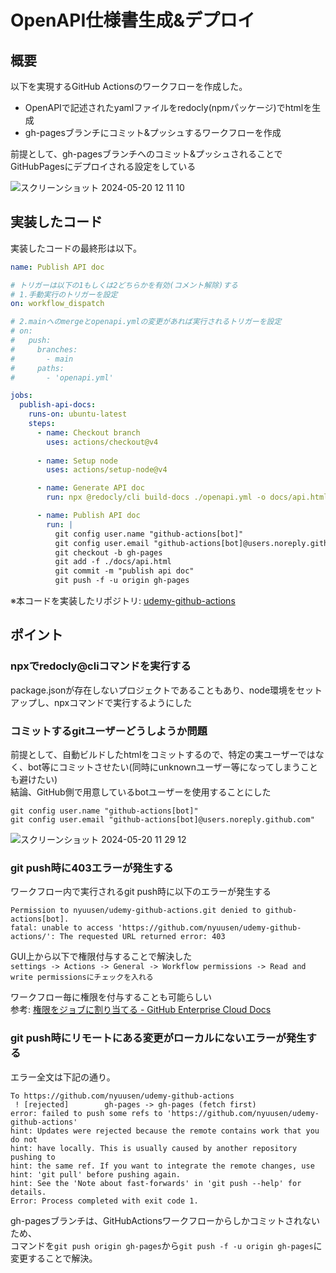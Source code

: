 # OpenAPI仕様書生成&デプロイ

## 概要

以下を実現するGitHub Actionsのワークフローを作成した。

- OpenAPIで記述されたyamlファイルをredocly(npmパッケージ)でhtmlを生成  
- gh-pagesブランチにコミット&プッシュするワークフローを作成

前提として、gh-pagesブランチへのコミット&プッシュされることでGitHubPagesにデプロイされる設定をしている

![スクリーンショット 2024-05-20 12 11 10](https://github.com/nyuusen/TIL/assets/56878203/766a5143-e72f-43fb-82c6-313b1255d19d)

## 実装したコード

実装したコードの最終形は以下。

```yml
name: Publish API doc

# トリガーは以下の1もしくは2どちらかを有効(コメント解除)する
# 1.手動実行のトリガーを設定
on: workflow_dispatch

# 2.mainへのmergeとopenapi.ymlの変更があれば実行されるトリガーを設定
# on:
#   push:
#     branches:
#       - main
#     paths:
#       - 'openapi.yml'

jobs:
  publish-api-docs:
    runs-on: ubuntu-latest
    steps:
      - name: Checkout branch
        uses: actions/checkout@v4
      
      - name: Setup node
        uses: actions/setup-node@v4

      - name: Generate API doc
        run: npx @redocly/cli build-docs ./openapi.yml -o docs/api.html

      - name: Publish API doc
        run: |
          git config user.name "github-actions[bot]"
          git config user.email "github-actions[bot]@users.noreply.github.com"
          git checkout -b gh-pages
          git add -f ./docs/api.html
          git commit -m "publish api doc"
          git push -f -u origin gh-pages


```

※本コードを実装したリポジトリ: [udemy-github-actions](https://github.com/nyuusen/udemy-github-actions)

## ポイント

### npxでredocly@cliコマンドを実行する

package.jsonが存在しないプロジェクトであることもあり、node環境をセットアップし、npxコマンドで実行するようにした

### コミットするgitユーザーどうしようか問題

前提として、自動ビルドしたhtmlをコミットするので、特定の実ユーザーではなく、bot等にコミットさせたい(同時にunknownユーザー等になってしまうことも避けたい)  
結論、GitHub側で用意しているbotユーザーを使用することにした

```
git config user.name "github-actions[bot]"
git config user.email "github-actions[bot]@users.noreply.github.com"
```

![スクリーンショット 2024-05-20 11 29 12](https://github.com/nyuusen/TIL/assets/56878203/d187f210-1d40-4fe1-a325-6edc1769b1c0)

### git push時に403エラーが発生する

ワークフロー内で実行されるgit push時に以下のエラーが発生する

```
Permission to nyuusen/udemy-github-actions.git denied to github-actions[bot].
fatal: unable to access 'https://github.com/nyuusen/udemy-github-actions/': The requested URL returned error: 403
```

GUI上から以下で権限付与することで解決した  
`settings -> Actions -> General -> Workflow permissions -> Read and write permissionsにチェックを入れる`

ワークフロー毎に権限を付与することも可能らしい  
参考: [権限をジョブに割り当てる - GitHub Enterprise Cloud Docs](https://docs.github.com/ja/enterprise-cloud@latest/actions/using-jobs/assigning-permissions-to-jobs)

### git push時にリモートにある変更がローカルにないエラーが発生する
エラー全文は下記の通り。

```
To https://github.com/nyuusen/udemy-github-actions
 ! [rejected]        gh-pages -> gh-pages (fetch first)
error: failed to push some refs to 'https://github.com/nyuusen/udemy-github-actions'
hint: Updates were rejected because the remote contains work that you do not
hint: have locally. This is usually caused by another repository pushing to
hint: the same ref. If you want to integrate the remote changes, use
hint: 'git pull' before pushing again.
hint: See the 'Note about fast-forwards' in 'git push --help' for details.
Error: Process completed with exit code 1.
```

gh-pagesブランチは、GitHubActionsワークフローからしかコミットされないため、  
コマンドを`git push origin gh-pages`から`git push -f -u origin gh-pages`に変更することで解決。
